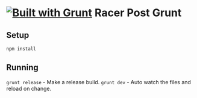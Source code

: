 [![Built with Grunt](https://cdn.gruntjs.com/builtwith.png)](http://gruntjs.com/)
Racer Post Grunt
================

Setup
-----

```bash
npm install
```

Running
-------

`grunt release` - Make a release build.
`grunt dev` - Auto watch the files and reload on change.